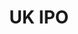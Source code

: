 ---
layout: default
description: Snapshots of British patent/SPC applications received and subsequently
  published by the Intellectual Property Office.
doi: ' '
location: https://www.gov.uk/government/publications/ipo-patent-data
record_creation_timestamp: 09/02/2021, 09:58:24
shortname: uk_ipo
terms_of_use: Open Government License 3.0 https://www.nationalarchives.gov.uk/doc/open-government-licence/version/3/
title: UK IPO
uuid: 5d387b72-6d6c-4479-8626-e9a1a9b693f7
---